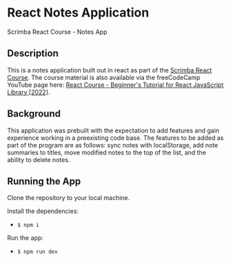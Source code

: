 # React Notes Application

Scrimba React Course - Notes App

## Description

This is a notes application built out in react as part of the [Scrimba React Course](https://scrimba.com/learn/learnreact).  The course material is also available via the freeCodeCamp YouTube page here: [React Course - Beginner's Tutorial for React JavaScript Library [2022]](https://youtu.be/bMknfKXIFA8).

## Background

This application was prebuilt with the expectation to add features and gain experience working in a preexisting code base. The features to be added as part of the program are as follows: sync notes with localStorage, add note summaries to titles, move modified notes to the top of the list, and the ability to delete notes.

## Running the App

Clone the repository to your local machine.

Install the dependencies:  
  * ```$ npm i```

Run the app:  
  * ```$ npm run dev```